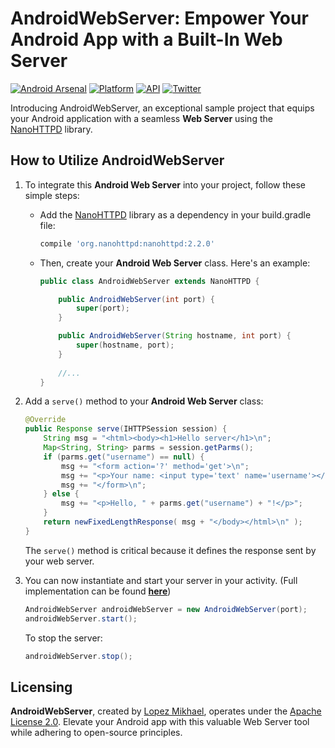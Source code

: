 # AndroidWebServer: Empower Your Android App with a Built-In Web Server

[![Android Arsenal](https://img.shields.io/badge/Android%20Arsenal-WebServer-lightgrey.svg?style=flat)](https://android-arsenal.com/details/1/2847)
[![Platform](https://img.shields.io/badge/platform-android-green.svg)](http://developer.android.com/index.html)
[![API](https://img.shields.io/badge/API-8%2B-brightgreen.svg?style=flat)](https://android-arsenal.com/api?level=8)
[![Twitter](https://img.shields.io/badge/Twitter-@LopezMikhael-blue.svg?style=flat)](http://twitter.com/lopezmikhael)

Introducing AndroidWebServer, an exceptional sample project that equips your Android application with a seamless **Web Server** using the [NanoHTTPD](https://github.com/NanoHttpd/nanohttpd) library.

## How to Utilize AndroidWebServer

1. To integrate this **Android Web Server** into your project, follow these simple steps:

   - Add the [NanoHTTPD](https://github.com/NanoHttpd/nanohttpd) library as a dependency in your build.gradle file:

     ```groovy
     compile 'org.nanohttpd:nanohttpd:2.2.0'
     ```

   - Then, create your **Android Web Server** class. Here's an example:

     ```java
     public class AndroidWebServer extends NanoHTTPD {
     
         public AndroidWebServer(int port) {
             super(port);
         }
     
         public AndroidWebServer(String hostname, int port) {
             super(hostname, port);
         }
         
         //...
     }
     ```

3. Add a `serve()` method to your **Android Web Server** class:

   ```java
   @Override
   public Response serve(IHTTPSession session) {
       String msg = "<html><body><h1>Hello server</h1>\n";
       Map<String, String> parms = session.getParms();
       if (parms.get("username") == null) {
           msg += "<form action='?' method='get'>\n";
           msg += "<p>Your name: <input type='text' name='username'></p>\n";
           msg += "</form>\n";
       } else {
           msg += "<p>Hello, " + parms.get("username") + "!</p>";
       }
       return newFixedLengthResponse( msg + "</body></html>\n" );
   }
   ```

   The `serve()` method is critical because it defines the response sent by your web server.

4. You can now instantiate and start your server in your activity. (Full implementation can be found [**here**](/app/src/main/java/com/mikhaellopez/androidwebserver/MainActivity.java))

   ```java
   AndroidWebServer androidWebServer = new AndroidWebServer(port);
   androidWebServer.start();
   ```

   To stop the server:

   ```java
   androidWebServer.stop();
   ```

## Licensing

**AndroidWebServer**, created by [Lopez Mikhael](http://mikhaellopez.com/), operates under the [Apache License 2.0](http://www.apache.org/licenses/LICENSE-2.0). Elevate your Android app with this valuable Web Server tool while adhering to open-source principles.
